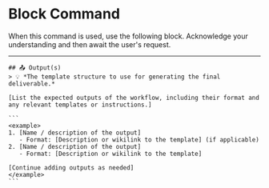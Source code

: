 # Block Command

When this command is used, use the following block. Acknowledge your understanding and then await the user's request.

---

``````````
## 📤 Output(s)
> 💡 *The template structure to use for generating the final deliverable.*

[List the expected outputs of the workflow, including their format and any relevant templates or instructions.]

```
<example>
1. [Name / description of the output]
   - Format: [Description or wikilink to the template] (if applicable)
2. [Name / description of the output]
   - Format: [Description or wikilink to the template]

[Continue adding outputs as needed]
</example>
```
``````````
